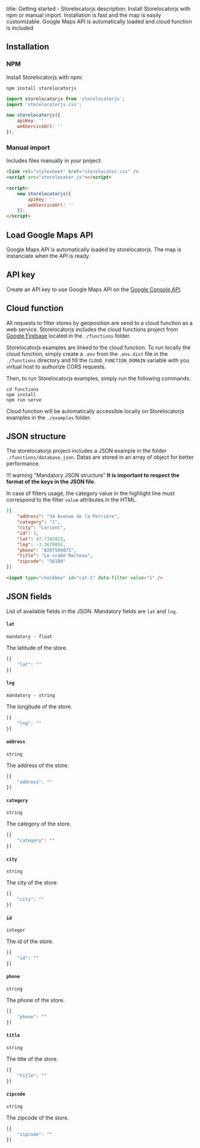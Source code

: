 title: Getting started - Storelocatorjs
description: Install Storelocatorjs with npm or manual import. Installation is fast and the map is easily customizable. Google Maps API is automatically loaded and cloud function is included

## Installation

### NPM

Install Storelocatorjs with npm:

```shell
npm install storelocatorjs
```

```javascript
import storelocatorjs from 'storelocatorjs';
import 'storelocatorjs.css';

new storelocatorjs({
    apiKey: ''
    webSerciceUrl: ''
});
```

### Manual import

Includes files manually in your project:

```html
<link rel="stylesheet" href="storelocator.css" />
<script src="storelocator.js"></script>

<script>
    new storelocatorjs({
        apiKey: ''
        webSerciceUrl: ''
    });
</script>
```

## Load Google Maps API

Google Maps API is automatically loaded by storelocatorjs. The map is instanciate when the API is ready.

## API key

Create an API key to use Google Maps API on the <a href="https://developers.google.com/maps/documentation/javascript/get-api-key?hl=Fr" target="_blank" title="Google Console API">Google Console API</a>.

## Cloud function

All requests to filter stores by geoposition are send to a cloud function as a web service. Storelocatorjs includes the cloud functions project from [Google Firebase](https://firebase.google.com/docs/functions) located in the `./functions` folder.

Storelocatorjs examples are linked to the cloud function. To run locally the cloud function, simply create a `.env` from the `.env.dist` file in the `./functions` directory and fill the `CLOUD_FUNCTION_DOMAIN` variable with you virtual host to authorize CORS requests.

Then, to run Storelocatorjs examples, simply run the following commands:

```
cd functions
npm install
npm run serve
```

Cloud function will be automatically accessible locally on Storelocatorjs examples in the `./examples` folder.

## JSON structure

The storelocatorjs project includes a JSON example in the folder `./functions/database.json`.
Datas are stored in an array of object for better performance.<br />

!!! warning "Mandatory JSON structure"
    __It is important to respect the format of the keys in the JSON file.__

In case of filters usage, the category value in the highlight line must correspond to the filter `value` attributes in the HTML.

```json hl_lines="3"
[{
    "address": "34 Avenue de la Perrière",
    "category": "1",
    "city": "Lorient",
    "id": 1,
    "lat": 47.7342023,
    "lng": -3.3670051,
    "phone": "0297594071",
    "title": "Le crabe Marteau",
    "zipcode": "56100"
}]
```

```html
<input type="checkbox" id="cat-1" data-filter value="1" />
```

## JSON fields

List of available fields in the JSON. Mandatory fields are `lat` and `lng`.

#### `lat`

`mandatory - float`

The latitude of the store.

```javascript
[{
    "lat": ""
}]
```

#### `lng`

`mandatory - string`

The longitude of the store.

```javascript
[{
    "lng": ""
}]
```

#### `address`

`string`

The address of the store.

```javascript
[{
    "address": ""
}]
```

#### `category`

`string`

The category of the store.

```javascript
[{
    "category": ""
}]
```

#### `city`

`string`

The city of the store.

```javascript
[{
    "city": ""
}]
```

#### `id`

`integer`

The id of the store.

```javascript
[{
    "id": ""
}]
```

#### `phone`

`string`

The phone of the store.

```javascript
[{
    "phone": ""
}]
```

#### `title`

`string`

The title of the store.

```javascript
[{
    "title": ""
}]
```

#### `zipcode`

`string`

The zipcode of the store.

```javascript
[{
    "zipcode": ""
}]
```

<script>
  ((window.gitter = {}).chat = {}).options = {
    room: 'store-locator/store-locator'
  };
</script>
<script src="https://sidecar.gitter.im/dist/sidecar.v1.js" async defer></script>